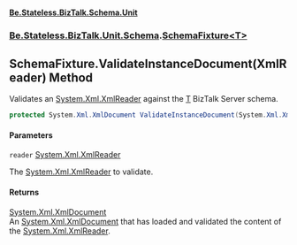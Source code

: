 #### [Be.Stateless.BizTalk.Schema.Unit](README.md 'README')
### [Be.Stateless.BizTalk.Unit.Schema](Be.Stateless.BizTalk.Unit.Schema.md 'Be.Stateless.BizTalk.Unit.Schema').[SchemaFixture&lt;T&gt;](SchemaFixture_T_.md 'Be.Stateless.BizTalk.Unit.Schema.SchemaFixture<T>')

## SchemaFixture<T>.ValidateInstanceDocument(XmlReader) Method

Validates an [System.Xml.XmlReader](https://docs.microsoft.com/en-us/dotnet/api/System.Xml.XmlReader 'System.Xml.XmlReader') against the [T](SchemaFixture_T_.md#Be.Stateless.BizTalk.Unit.Schema.SchemaFixture_T_.T 'Be.Stateless.BizTalk.Unit.Schema.SchemaFixture<T>.T') BizTalk Server schema.

```csharp
protected System.Xml.XmlDocument ValidateInstanceDocument(System.Xml.XmlReader reader);
```
#### Parameters

<a name='Be.Stateless.BizTalk.Unit.Schema.SchemaFixture_T_.ValidateInstanceDocument(System.Xml.XmlReader).reader'></a>

`reader` [System.Xml.XmlReader](https://docs.microsoft.com/en-us/dotnet/api/System.Xml.XmlReader 'System.Xml.XmlReader')

The [System.Xml.XmlReader](https://docs.microsoft.com/en-us/dotnet/api/System.Xml.XmlReader 'System.Xml.XmlReader') to validate.

#### Returns
[System.Xml.XmlDocument](https://docs.microsoft.com/en-us/dotnet/api/System.Xml.XmlDocument 'System.Xml.XmlDocument')  
An [System.Xml.XmlDocument](https://docs.microsoft.com/en-us/dotnet/api/System.Xml.XmlDocument 'System.Xml.XmlDocument') that has loaded and validated the content of the [System.Xml.XmlReader](https://docs.microsoft.com/en-us/dotnet/api/System.Xml.XmlReader 'System.Xml.XmlReader').